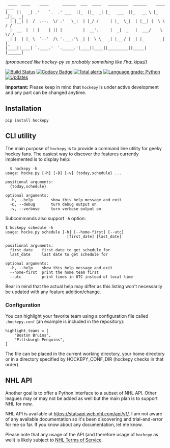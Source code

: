      ____  ____    ____      ______  ___  ____   _________  ______    ____  ____
    |_   ||   _| .'    `.  .' ___  ||_  ||_  _| |_   ___  ||_   __ \ |_  _||_  _|
      | |__| |  /  .--.  \/ .'   \_|  | |_/ /     | |_  \_|  | |__) |  \ \  / /
      |  __  |  | |    | || |         |  __'.     |  _|  _   |  ___/    \ \/ /
     _| |  | |_ \  `--'  /\ `.___.'\ _| |  \ \_  _| |___/ | _| |_       _|  |_
    |____||____| `.____.'  `._____.'|____||____||_________||_____|     |______|

_(pronounced like hockey-py so probably something like_ /ˈhɑː.kipaɪ/_)_

[![Build Status](https://travis-ci.com/geckon/hockepy.svg?branch=master)](https://travis-ci.com/geckon/hockepy)
[![Codacy Badge](https://app.codacy.com/project/badge/Grade/19dbf594115b4b1c8f9fe621daaa09da)](https://app.codacy.com/gh/geckon/hockepy/dashboard?utm_source=gh&utm_medium=referral&utm_content=&utm_campaign=Badge_grade)
[![Total alerts](https://img.shields.io/lgtm/alerts/g/geckon/hockepy.svg?logo=lgtm&logoWidth=18)](https://lgtm.com/projects/g/geckon/hockepy/alerts/)
[![Language grade: Python](https://img.shields.io/lgtm/grade/python/g/geckon/hockepy.svg?logo=lgtm&logoWidth=18)](https://lgtm.com/projects/g/geckon/hockepy/context:python)
[![Updates](https://pyup.io/repos/github/geckon/hockepy/shield.svg)](https://pyup.io/repos/github/geckon/hockepy/)

**Important:** Please keep in mind that `hockepy` is under active development
and any part can be changed anytime.

## Installation

```
pip install hockepy
```

## CLI utility

The main purpose of `hockepy` is to provide a command line utility for geeky
hockey fans. The easiest way to discover the features currently implemented is
to display help:

      $ hockepy -h
    usage: hocke.py [-h] [-D] [-v] {today,schedule} ...

    positional arguments:
      {today,schedule}

    optional arguments:
      -h, --help        show this help message and exit
      -D, --debug       turn debug output on
      -v, --verbose     turn verbose output on

Subcommands also support `-h` option:

    $ hockepy schedule -h
    usage: hocke.py schedule [-h] [--home-first] [--utc]
                               [first_date] [last_date]

    positional arguments:
      first_date    first date to get schedule for
      last_date     last date to get schedule for

    optional arguments:
      -h, --help    show this help message and exit
      --home-first  print the home team first
      --utc         print times in UTC instead of local time

Bear in mind that the actual help may differ as this listing won't necessarily
be updated with any feature addition/change.

### Configuration

You can highlight your favorite team using a configuration file called
`.hockepy.conf` (an example is included in the repository):

```
highlight_teams = [
    "Boston Bruins",
    "Pittsburgh Penguins",
]
```

The file can be placed in the current working directory, your home directory or
in a directory specified by HOCKEPY_CONF_DIR (hockepy checks in that order).

## NHL API

Another goal is to offer a Python interface to a subset of NHL API. Other
leagues may or may not be added as well but the main plan is to support NHL for
now.

NHL API is available at <https://statsapi.web.nhl.com/api/v1/>. I am not aware
of any available documentation so it's been discovering and trial-and-error for
me so far. If you know about any documentation, let me know.

Please note that any usage of the API (and therefore usage of `hockepy` as
well) is likely subject to
[NHL Terms of Service](https://www.nhl.com/info/terms-of-service).
